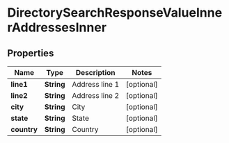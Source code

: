 

# DirectorySearchResponseValueInnerAddressesInner


## Properties

| Name | Type | Description | Notes |
|------------ | ------------- | ------------- | -------------|
|**line1** | **String** | Address line 1 |  [optional] |
|**line2** | **String** | Address line 2 |  [optional] |
|**city** | **String** | City |  [optional] |
|**state** | **String** | State |  [optional] |
|**country** | **String** | Country |  [optional] |



